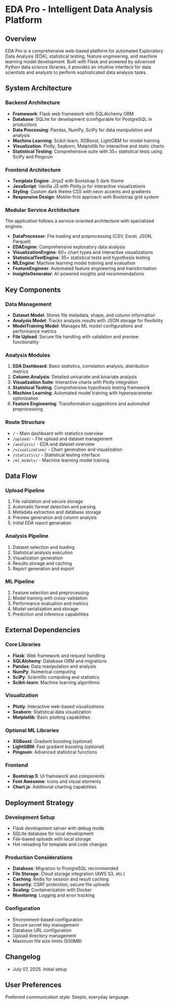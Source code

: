 # EDA Pro - Intelligent Data Analysis Platform

## Overview

EDA Pro is a comprehensive web-based platform for automated Exploratory Data Analysis (EDA), statistical testing, feature engineering, and machine learning model development. Built with Flask and powered by advanced Python data science libraries, it provides an intuitive interface for data scientists and analysts to perform sophisticated data analysis tasks.

## System Architecture

### Backend Architecture
- **Framework**: Flask web framework with SQLAlchemy ORM
- **Database**: SQLite for development (configurable for PostgreSQL in production)
- **Data Processing**: Pandas, NumPy, SciPy for data manipulation and analysis
- **Machine Learning**: Scikit-learn, XGBoost, LightGBM for model training
- **Visualization**: Plotly, Seaborn, Matplotlib for interactive and static charts
- **Statistical Testing**: Comprehensive suite with 35+ statistical tests using SciPy and Pingouin

### Frontend Architecture
- **Template Engine**: Jinja2 with Bootstrap 5 dark theme
- **JavaScript**: Vanilla JS with Plotly.js for interactive visualizations
- **Styling**: Custom dark theme CSS with neon accents and gradients
- **Responsive Design**: Mobile-first approach with Bootstrap grid system

### Modular Service Architecture
The application follows a service-oriented architecture with specialized engines:
- **DataProcessor**: File loading and preprocessing (CSV, Excel, JSON, Parquet)
- **EDAEngine**: Comprehensive exploratory data analysis
- **VisualizationEngine**: 60+ chart types and interactive visualizations
- **StatisticalTestEngine**: 35+ statistical tests and hypothesis testing
- **MLEngine**: Machine learning model training and evaluation
- **FeatureEngineer**: Automated feature engineering and transformation
- **InsightsGenerator**: AI-powered insights and recommendations

## Key Components

### Data Management
- **Dataset Model**: Stores file metadata, shape, and column information
- **Analysis Model**: Tracks analysis results with JSON storage for flexibility
- **ModelTraining Model**: Manages ML model configurations and performance metrics
- **File Upload**: Secure file handling with validation and preview functionality

### Analysis Modules
1. **EDA Dashboard**: Basic statistics, correlation analysis, distribution metrics
2. **Column Analysis**: Detailed univariate and bivariate analysis
3. **Visualization Suite**: Interactive charts with Plotly integration
4. **Statistical Testing**: Comprehensive hypothesis testing framework
5. **Machine Learning**: Automated model training with hyperparameter optimization
6. **Feature Engineering**: Transformation suggestions and automated preprocessing

### Route Structure
- `/` - Main dashboard with statistics overview
- `/upload/` - File upload and dataset management
- `/analysis/` - EDA and dataset overview
- `/visualization/` - Chart generation and visualization
- `/statistics/` - Statistical testing interface
- `/ml_models/` - Machine learning model training

## Data Flow

### Upload Pipeline
1. File validation and secure storage
2. Automatic format detection and parsing
3. Metadata extraction and database storage
4. Preview generation and column analysis
5. Initial EDA report generation

### Analysis Pipeline
1. Dataset selection and loading
2. Statistical analysis execution
3. Visualization generation
4. Results storage and caching
5. Report generation and export

### ML Pipeline
1. Feature selection and preprocessing
2. Model training with cross-validation
3. Performance evaluation and metrics
4. Model serialization and storage
5. Prediction and inference capabilities

## External Dependencies

### Core Libraries
- **Flask**: Web framework and request handling
- **SQLAlchemy**: Database ORM and migrations
- **Pandas**: Data manipulation and analysis
- **NumPy**: Numerical computing
- **SciPy**: Scientific computing and statistics
- **Scikit-learn**: Machine learning algorithms

### Visualization
- **Plotly**: Interactive web-based visualizations
- **Seaborn**: Statistical data visualization
- **Matplotlib**: Basic plotting capabilities

### Optional ML Libraries
- **XGBoost**: Gradient boosting (optional)
- **LightGBM**: Fast gradient boosting (optional)
- **Pingouin**: Advanced statistical functions

### Frontend
- **Bootstrap 5**: UI framework and components
- **Font Awesome**: Icons and visual elements
- **Chart.js**: Additional charting capabilities

## Deployment Strategy

### Development Setup
- Flask development server with debug mode
- SQLite database for local development
- File-based uploads with local storage
- Hot reloading for template and code changes

### Production Considerations
- **Database**: Migration to PostgreSQL recommended
- **File Storage**: Cloud storage integration (AWS S3, etc.)
- **Caching**: Redis for session and result caching
- **Security**: CSRF protection, secure file uploads
- **Scaling**: Containerization with Docker
- **Monitoring**: Logging and error tracking

### Configuration
- Environment-based configuration
- Secure secret key management
- Database URL configuration
- Upload directory management
- Maximum file size limits (500MB)

## Changelog

- July 07, 2025. Initial setup

## User Preferences

Preferred communication style: Simple, everyday language.